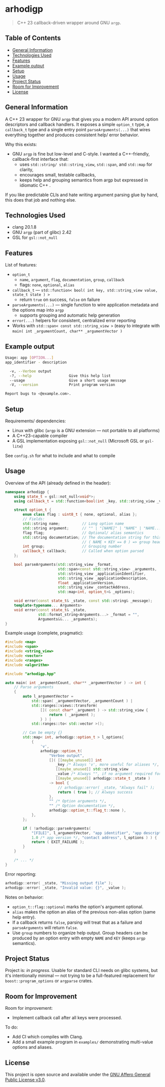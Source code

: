 <!-- :toc: macro -->
<!-- :toc-title: -->
<!-- :toclevels: 99 -->

# arhodigp <!-- omit from toc -->

> C++ 23 callback-driven wrapper around GNU `argp`.

## Table of Contents <!-- omit from toc -->

* [General Information](#general-information)
* [Technologies Used](#technologies-used)
* [Features](#features)
* [Example output](#example-output)
* [Setup](#setup)
* [Usage](#usage)
* [Project Status](#project-status)
* [Room for Improvement](#room-for-improvement)
* [License](#license)

## General Information

A C++ 23 wrapper for GNU `argp` that gives you a modern API around option descriptors
and callback handlers. It exposes a simple `option_t` type, a `callback_t` type and
a single entry point `parseArguments(...)` that wires everything together and produces
consistent help/ error behavior.

Why this exists:

* GNU `argp` is fine but low-level and C-style. I wanted a C++-friendly, callback-first interface that:
  * uses `std::string/ std::string_view`, `std::span`, and `std::map` for clarity,
  * encourages small, testable callbacks,
  * keeps help and grouping semantics from argp but expressed in idiomatic C++ .

If you like predictable CLIs and hate writing argument parsing glue by hand, this does that job and nothing else.

## Technologies Used

<!--
clang version 20.1.8
Target: x86_64-pc-linux-gnu
Thread model: posix

Part of the LLVM Project, under the Apache License v2.0 with LLVM Exceptions.
See https://llvm.org/LICENSE.txt for license information.
-->
* clang 20.1.8
* GNU `argp` (part of glibc) 2.42
* GSL for `gsl::not_null`

## Features

List of features:

* `option_t`
  * `name`, `argument`, `flag`, `documentation`, `group`, `callback`
  * flags: `none`, `optional`, `alias`
* `callback_t` — `std::function< bool( int key, std::string_view value, state_t state ) >`
  * return `true` on success, `false` on failure
* `parseArguments(...)` — single function to wire application metadata and the options map into `argp`
  * supports grouping and automatic help generation
* `error(...)` helpers for consistent, centralized error reporting
* Works with `std::span< const std::string_view >` (easy to integrate with `main( int _argumentCount, char** _argumentVector )`

## Example output

```bash
Usage: app [OPTION...]
app_identifier - description

  -v, --Verboe output
  -?, --help                 Give this help list
  --usage                    Give a short usage message
  -V, --version              Print program version

Report bugs to <@example.com>.
```

## Setup

Requirements/ dependencies:

* Linux with glibc (`argp` is a GNU extension — not portable to all platforms)
* A C++23-capable compiler
* A GSL implementation exposing `gsl::not_null` (Microsoft GSL or `gsl-lite`)

See `config.sh` for what to include and what to compile

## Usage

Overview of the API (already defined in the header):

```cpp
namespace arhodigp {
    using state_t = gsl::not_null<void*>;
    using callback_t = std::function<bool(int _key, std::string_view _value, state_t _state)>;

    struct option_t {
        enum class flag : uint8_t { none, optional, alias };
        // Fields:
        std::string name;          // Long option name
        std::string argument;      // "" | "[NAME]" | "NAME" | "NAME..."
        flag flag;                 // Optional/ alias semantics
        std::string documentation; // The documentation string for this option;
                                   // ( NAME + KEY == 0 ) => group header
        int group;                 // Grouping number
        callback_t callback;       // Called when option parsed
    };

    bool parseArguments(std::string_view _format,
                        std::span<const std::string_view> _arguments,
                        std::string_view _applicationIdentifier,
                        std::string_view _applicationDescription,
                        float _applicationVersion,
                        std::string_view _contactAddress,
                        std::map<int, option_t>& _options);

    void error(const state_t& _state, const std::string& _message);
    template<typename... Arguments>
    void error(const state_t& _state,
               std::format_string<Arguments...> _format = "",
               Arguments&&... _arguments);
}
```

Example usage (complete, pragmatic):

```cpp
#include <map>
#include <span>
#include <string_view>
#include <vector>
#include <ranges>
#include <algorithm>

#include "arhodigp.hpp"

auto main( int _argumentCount, char** _argumentVector ) -> int {
    // Parse arguments
    {
        auto l_argumentVector =
            std::span( _argumentVector, _argumentCount ) |
            std::ranges::views::transform(
                []( const char* _argument ) -> std::string_view {
                    return ( _argument );
                } ) |
            std::ranges::to< std::vector >();

        // Can be empty {}
        std::map< int, arhodigp::option_t > l_options{
            {
                'v',
                arhodigp::option_t(
                    "Verboe output",
                    []( [[maybe_unused]] int
                       _key /* Always 'v', more useful for aliases */,
                       [[maybe_unused]] std::string_view
                       _value /* Always "", if no argument required for option */,
                       [[maybe_unused]] arhodigp::state_t _state )
                    -> bool {
                        // arhodigp::error( _state, "Always fail" );
                        return ( true ); // Always success
                    },
                    "" /* Option arguments */,
                    "" /* Option documentation */,
                    arhodigp::option_t::flag_t::none ),
            },
        };

        if ( !arhodigp::parseArguments(
            "[FILE]", l_argumentVector, "app identifier", "app description",
            1.0 /* app version */, "contact address", l_options ) ) {
            return ( EXIT_FAILURE );
        }
    }

    /* ... */
}
```

Error reporting:

```cpp
arhodigp::error( _state, "Missing output file" );
arhodigp::error( _state, "Invalid value: {}", _value );
```

Notes on behavior:

* `option_t::flag::optional` marks the option's argument optional.
* `alias` makes the option an alias of the previous non-alias option (same help entry).
* If a callback returns `false`, parsing will treat that as a failure and `parseArguments` will return `false`.
* Use `group` numbers to organize help output. Group headers can be produced by an option entry with empty `NAME` and `KEY` (keeps `argp` semantics).

## Project Status

Project is: _in progress_.
Usable for standard CLI needs on glibc systems, but it's
intentionally minimal — not trying to be a full-featured
replacement for `boost::program_options` or `argparse` crates.

## Room for Improvement

Room for improvement:

* Implement callback call after all keys were processed.

To do:

* Add CI which compiles with Clang.
* Add a small example program in `examples/` demonstrating multi-value options and aliases.

## License

This project is open source and available under the
[GNU Affero General Public License v3.0](LICENSE).

